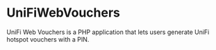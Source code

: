 # UniFiWebVouchers
UniFi Web Vouchers is a PHP application that lets users generate UniFi hotspot vouchers with a PIN.
